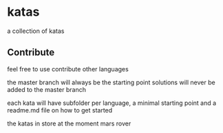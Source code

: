 # katas

a collection of katas 

## Contribute
feel free to use contribute other languages

the master branch will always be the starting point solutions will never be added to the master branch

each kata will have subfolder per language, a minimal starting point and a readme.md file on how to get started

the katas in store at the moment
mars rover